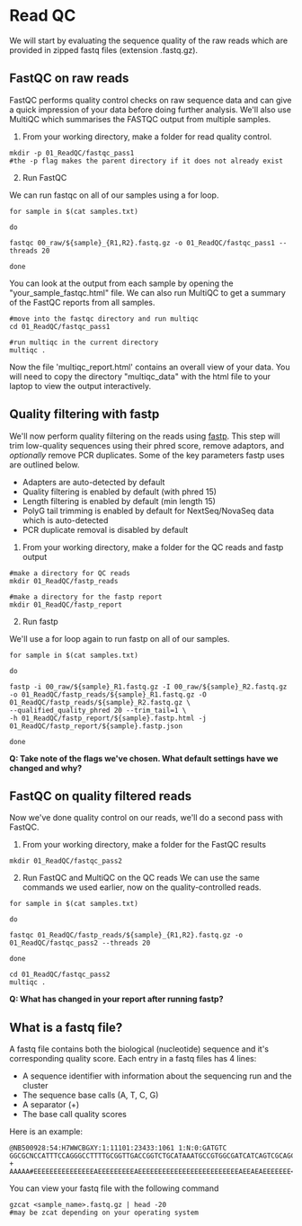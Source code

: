 # Read QC
We will start by evaluating the sequence quality of the raw reads which are provided in zipped fastq files (extension .fastq.gz).

## FastQC on raw reads
FastQC performs quality control checks on raw sequence data and can give a quick impression of your data before doing further analysis. We'll also use MultiQC which summarises the FASTQC output from multiple samples.

1. From your working directory, make a folder for read quality control.
```
mkdir -p 01_ReadQC/fastqc_pass1
#the -p flag makes the parent directory if it does not already exist
```

2. Run FastQC

We can run fastqc on all of our samples using a for loop.

```
for sample in $(cat samples.txt)

do

fastqc 00_raw/${sample}_{R1,R2}.fastq.gz -o 01_ReadQC/fastqc_pass1 --threads 20

done
```
You can look at the output from each sample by opening the "your_sample_fastqc.html" file. We can also run MultiQC to get a summary of the FastQC reports from all samples.

```
#move into the fastqc directory and run multiqc
cd 01_ReadQC/fastqc_pass1

#run multiqc in the current directory
multiqc .
```

Now the file 'multiqc_report.html' contains an overall view of your data. You will need to copy the directory "multiqc_data" with the html file to your laptop to view the output interactively.

## Quality filtering with fastp
We'll now perform quality filtering on the reads using [fastp](https://github.com/OpenGene/fastp#adapters). This step will trim low-quality sequences using their phred score, remove adaptors, and _optionally_ remove PCR duplicates. Some of the key parameters fastp uses are outlined below.

* Adapters are auto-detected by default 
* Quality filtering is enabled by default (with phred 15)
* Length filtering is enabled by default (min length 15)
* PolyG tail trimming is enabled by default for NextSeq/NovaSeq data which is auto-detected 
* PCR duplicate removal is disabled by default 

1. From your working directory, make a folder for the QC reads and fastp output

```
#make a directory for QC reads
mkdir 01_ReadQC/fastp_reads

#make a directory for the fastp report
mkdir 01_ReadQC/fastp_report
```
2. Run fastp

We'll use a for loop again to run fastp on all of our samples.

```
for sample in $(cat samples.txt)

do

fastp -i 00_raw/${sample}_R1.fastq.gz -I 00_raw/${sample}_R2.fastq.gz -o 01_ReadQC/fastp_reads/${sample}_R1.fastq.gz -O 01_ReadQC/fastp_reads/${sample}_R2.fastq.gz \
--qualified_quality_phred 20 --trim_tail=1 \
-h 01_ReadQC/fastp_report/${sample}.fastp.html -j 01_ReadQC/fastp_report/${sample}.fastp.json

done
```

**Q: Take note of the flags we've chosen. What default settings have we changed and why?**

## FastQC on quality filtered reads
Now we've done quality control on our reads, we'll do a second pass with FastQC.

1. From your working directory, make a folder for the FastQC results
```
mkdir 01_ReadQC/fastqc_pass2
```

2. Run FastQC and MultiQC on the QC reads
We can use the same commands we used earlier, now on the quality-controlled reads.  

```
for sample in $(cat samples.txt)

do

fastqc 01_ReadQC/fastp_reads/${sample}_{R1,R2}.fastq.gz -o 01_ReadQC/fastqc_pass2 --threads 20

done
```

```
cd 01_ReadQC/fastqc_pass2
multiqc .
```

**Q: What has changed in your report after running fastp?**

## What is a fastq file?
A fastq file contains both the biological (nucleotide) sequence and it's corresponding quality score. Each entry in a fastq files has 4 lines:

* A sequence identifier with information about the sequencing run and the cluster
* The sequence base calls (A, T, C, G)
* A separator (+)
* The base call quality scores

Here is an example:

```
@NB500928:54:H7WWCBGXY:1:11101:23433:1061 1:N:0:GATGTC
GGCGCNCCATTTCCAGGGCCTTTTGCGGTTGACCGGTCTGCATAAATGCCGTGGCGATCATCAGTCGCAGCTTCGGGTCCAGCTCCCGGCCCTGGTACAGGTTTTCGTGATCGGTCCAGTGCTGTGCCGCACCCTCGAAATCCTCTTGTTC
+
AAAAA#EEEEEEEEEEEEEEEAEEEEEEEEEAEEEEEEEEEEEEEEEEEEEEEEEEEAEEAEAEEEEEEE<AEAEEEEEEEEEEEE<EEE<EEEEEAEEEE<AEAAAAEAAA<AEA<<AEAAAAEEA<<6/<<AAEEA/E/AAEA<EEE//
```

You can view your fastq file with the following command

```
gzcat <sample_name>.fastq.gz | head -20
#may be zcat depending on your operating system
```